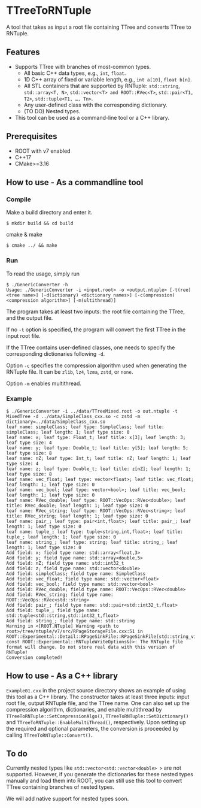 # TTreeToRNTuple
A tool that takes as input a root file containing TTree and converts TTree to RNTuple.

## Features
- Supports TTree with branches of most-common types.
  - All basic C++ data types, e.g., ``int``, ``float``. 
  - 1D C++ array of fixed or variable length, e.g., ``int a[10]``, ``float b[n]``.
  - All STL containers that are supported by RNTuple: ``std::string``, ``std::array<T, N>``, ``std::vector<T> and ROOT::RVec<T>``, ``std::pair<T1, T2>``, ``std::tuple<T1, …, Tn>``.
  - Any user-defined class with the corresponding dictionary.
  - (TO DO) Nested types. 
- This tool can be used as a command-line tool or a C++ library. 

## Prerequisites
- ROOT with v7 enabled
- C++17
- CMake>=3.16

## How to use - As a commandline tool
### Compile
Make a build directory and enter it.
```
$ mkdir build && cd build
```

cmake & make 
```
$ cmake ../ && make
```
### Run
To read the usage, simply run
```
$ ./GenericConverter -h
Usage: ./GenericConverter -i <input.root> -o <output.ntuple> [-t(ree) <tree name>] [-d(ictionary) <dictionary names>] [-c(ompression) <compression algorithm>] [-m(ultithread)] 
```
The program takes at least two inputs: the root file containing the TTree, and the output file. 

If no ``-t`` option is specified, the program will convert the first TTree in the input root file.

If the TTree contains user-defined classes, one needs to specify the corresponding dictionaries following ``-d``.

Option ``-c`` specifies the compression algorithm used when generating the RNTuple file. It can be ``zlib``, ``lz4``, ``lzma``, ``zstd``, or ``none``. 

Option ``-m`` enables multithread.
### Example
```
$ ./GenericConverter -i ../data/TTreeMixed.root -o out.ntuple -t MixedTree -d ../data/SimpleClass_cxx.so -c zstd -m
dictionary=../data/SimpleClass_cxx.so
leaf name: simpleClass; leaf type: SimpleClass; leaf title: simpleClass; leaf length: 1; leaf type size: 0
leaf name: x; leaf type: Float_t; leaf title: x[3]; leaf length: 3; leaf type size: 4
leaf name: y; leaf type: Double_t; leaf title: y[5]; leaf length: 5; leaf type size: 8
leaf name: nZ; leaf type: Int_t; leaf title: nZ; leaf length: 1; leaf type size: 4
leaf name: z; leaf type: Double_t; leaf title: z[nZ]; leaf length: 1; leaf type size: 8
leaf name: vec_float; leaf type: vector<float>; leaf title: vec_float; leaf length: 1; leaf type size: 0
leaf name: vec_bool; leaf type: vector<bool>; leaf title: vec_bool; leaf length: 1; leaf type size: 0
leaf name: RVec_double; leaf type: ROOT::VecOps::RVec<double>; leaf title: RVec_double; leaf length: 1; leaf type size: 0
leaf name: RVec_string; leaf type: ROOT::VecOps::RVec<string>; leaf title: RVec_string; leaf length: 1; leaf type size: 0
leaf name: pair_; leaf type: pair<int,float>; leaf title: pair_; leaf length: 1; leaf type size: 0
leaf name: tuple_; leaf type: tuple<string,int,float>; leaf title: tuple_; leaf length: 1; leaf type size: 0
leaf name: string_; leaf type: string; leaf title: string_; leaf length: 1; leaf type size: 0
Add field: x; field type name: std::array<float,3>
Add field: y; field type name: std::array<double,5>
Add field: nZ; field type name: std::int32_t
Add field: z; field type name: std::vector<double>
Add field: simpleClass; field type name: SimpleClass
Add field: vec_float; field type name: std::vector<float>
Add field: vec_bool; field type name: std::vector<bool>
Add field: RVec_double; field type name: ROOT::VecOps::RVec<double>
Add field: RVec_string; field type name: ROOT::VecOps::RVec<std::string>
Add field: pair_; field type name: std::pair<std::int32_t,float>
Add field: tuple_; field type name: std::tuple<std::string,std::int32_t,float>
Add field: string_; field type name: std::string
Warning in <[ROOT.NTuple] Warning <path to root>/tree/ntuple/v7/src/RPageStorageFile.cxx:51 in ROOT::Experimental::Detail::RPageSinkFile::RPageSinkFile(std::string_view, const ROOT::Experimental::RNTupleWriteOptions&)>: The RNTuple file format will change. Do not store real data with this version of RNTuple!
Conversion completed!
```

## How to use - As a C++ library
``Example01.cxx`` in the project source directory shows an example of using this tool as a C++ library. The constructor takes at least three inputs: input root file, output RNTuple file, and the TTree name. One can also set up the compression algorithm, dictionaries, and enable multithread by ``TTreeToRNTuple::SetCompressionAlgo()``, ``TTreeToRNTuple::SetDictionary()`` and ``TTreeToRNTuple::EnableMultiThread()``, respectively. Upon setting up the required and optional parameters, the conversion is proceeded by calling ``TTreeToRNTuple::Convert()``. 

## To do
Currently nested types like ``std::vector<std::vector<double> >`` are not supported. However, if you generate the dictionaries for these nested types manually and load them into ROOT, you can still use this tool to convert TTree containing branches of nested types. 

We will add native support for nested types soon. 






